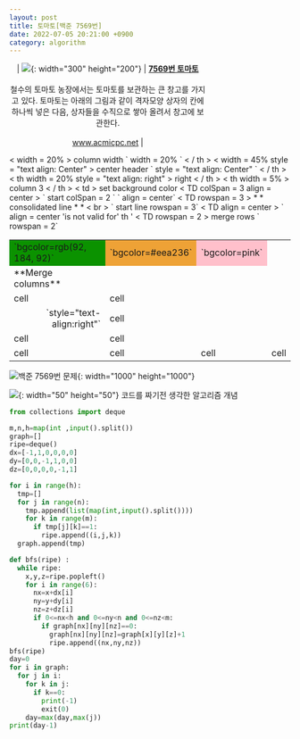 ```yaml
---
layout: post
title: 토마토[백준 7569번]
date: 2022-07-05 20:21:00 +0900
category: algorithm
---
```

<style>
    .heatMap {
        width: 70%;
        text-align: center;
    }
    .heatMap th {
        background: grey;
        word-wrap: break-word;
        text-align: center;
    }
</style>

<div class="heatMap">

| ![](http://onlinejudgeimages.s3-ap-northeast-1.amazonaws.com/images/big-square.png){: width="300" height="200"} | [**7569번 토마토**](https://www.acmicpc.net/problem/2667) <br/><br/> 철수의 토마토 농장에서는 토마토를 보관하는 큰 창고를 가지고 있다. 토마토는 아래의 그림과 같이 격자모양 상자의 칸에 하나씩 넣은 다음, 상자들을 수직으로 쌓아 올려서 창고에 보관한다.<br/><br/>www.acmicpc.net |
</div>

<table>
   <tr>
        < width = 20% > column width ` width = 20% ` < / th >
        < width = 45% style = "text align: Center" > center header ` style = "text align: Center" ` < / th >
        < th width = 20% style = "text align: right" > right < / th >
        < th width = 5% > column 3 < / th >
   </tr>
   <tr>
        < td > set background color</td>
        <td bgcolor=rgb(92, 184, 92)>`bgcolor=rgb(92, 184, 92)`</td>
        <td bgcolor=#eea236>`bgcolor=#eea236`</td>
        <td bgcolor=pink>`bgcolor=pink`</td>
   </tr>
   <tr>
        <td>**Merge columns**</td>
        < TD colSpan = 3 align = center > ` start colSpan = 2 ` ` align = center`</td>
   </tr>
   <tr>
        < TD rowspan = 3 > * * consolidated line * * < br > ` start line rowspan = 3`</td>
        < TD align = center > ` align = center 'is not valid for' th '</td>
        <td>cell</td>
        <td>cell</td>
   </tr>
   <tr>
        <td style="text-align:right">`style="text-align:right"`</td>
        <td>cell</td>
        < TD rowspan = 2 > merge rows ` rowspan = 2`</td>
   </tr>
   <tr>
        <td>cell</td>
        <td>cell</td>
   </tr>
   <tr><td>cell</td><td>cell</td><td>cell</td><td>cell</td></tr>
</table>


![백준 7569번 문제](https://user-images.githubusercontent.com/77001421/177326030-8df23f04-b17e-4b37-abe6-06255c025044.png){: width="1000" height="1000"}

![](https://cdn-icons-png.flaticon.com/128/4342/4342304.png){: width="50" height="50"} 코드를 짜기전 생각한 알고리즘 개념 

```python
from collections import deque

m,n,h=map(int ,input().split())
graph=[]
ripe=deque()
dx=[-1,1,0,0,0,0]
dy=[0,0,-1,1,0,0]
dz=[0,0,0,0,-1,1]

for i in range(h):
  tmp=[]
  for j in range(n):
    tmp.append(list(map(int,input().split())))
    for k in range(m):
      if tmp[j][k]==1:
        ripe.append((i,j,k))
  graph.append(tmp)

def bfs(ripe) :
  while ripe:
    x,y,z=ripe.popleft()
    for i in range(6):
      nx=x+dx[i]
      ny=y+dy[i]
      nz=z+dz[i]
      if 0<=nx<h and 0<=ny<n and 0<=nz<m:
        if graph[nx][ny][nz]==0:
          graph[nx][ny][nz]=graph[x][y][z]+1
          ripe.append((nx,ny,nz))
bfs(ripe) 
day=0
for i in graph:
  for j in i:
    for k in j:
      if k==0:
        print(-1)
        exit(0)
    day=max(day,max(j))
print(day-1)
```